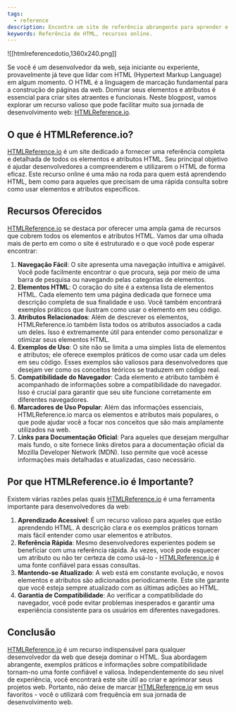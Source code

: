 ```yaml
---
tags:
  - reference
description: Encontre um site de referência abrangente para aprender e consultar HTML.
keywords: Referência de HTML, recursos online.
---
```

![[htmlreferencedotio,1360x240.png]]

Se você é um desenvolvedor da web, seja iniciante ou experiente, provavelmente já teve que lidar com HTML (Hypertext Markup Language) em algum momento. O HTML é a linguagem de marcação fundamental para a construção de páginas da web. Dominar seus elementos e atributos é essencial para criar sites atraentes e funcionais. Neste blogpost, vamos explorar um recurso valioso que pode facilitar muito sua jornada de desenvolvimento web: [HTMLReference.io](https://htmlreference.io/).
## O que é HTMLReference.io?

[HTMLReference.io](https://htmlreference.io/) é um site dedicado a fornecer uma referência completa e detalhada de todos os elementos e atributos HTML. Seu principal objetivo é ajudar desenvolvedores a compreenderem e utilizarem o HTML de forma eficaz. Este recurso online é uma mão na roda para quem está aprendendo HTML, bem como para aqueles que precisam de uma rápida consulta sobre como usar elementos e atributos específicos.
## Recursos Oferecidos

[HTMLReference.io](https://htmlreference.io/) se destaca por oferecer uma ampla gama de recursos que cobrem todos os elementos e atributos HTML. Vamos dar uma olhada mais de perto em como o site é estruturado e o que você pode esperar encontrar:

1. **Navegação Fácil**: O site apresenta uma navegação intuitiva e amigável. Você pode facilmente encontrar o que procura, seja por meio de uma barra de pesquisa ou navegando pelas categorias de elementos.
2. **Elementos HTML**: O coração do site é a extensa lista de elementos HTML. Cada elemento tem uma página dedicada que fornece uma descrição completa de sua finalidade e uso. Você também encontrará exemplos práticos que ilustram como usar o elemento em seu código.
3. **Atributos Relacionados**: Além de descrever os elementos, HTMLReference.io também lista todos os atributos associados a cada um deles. Isso é extremamente útil para entender como personalizar e otimizar seus elementos HTML.
4. **Exemplos de Uso**: O site não se limita a uma simples lista de elementos e atributos; ele oferece exemplos práticos de como usar cada um deles em seu código. Esses exemplos são valiosos para desenvolvedores que desejam ver como os conceitos teóricos se traduzem em código real.
5. **Compatibilidade do Navegador**: Cada elemento e atributo também é acompanhado de informações sobre a compatibilidade do navegador. Isso é crucial para garantir que seu site funcione corretamente em diferentes navegadores.
6. **Marcadores de Uso Popular**: Além das informações essenciais, HTMLReference.io marca os elementos e atributos mais populares, o que pode ajudar você a focar nos conceitos que são mais amplamente utilizados na web.
7. **Links para Documentação Oficial**: Para aqueles que desejam mergulhar mais fundo, o site fornece links diretos para a documentação oficial da Mozilla Developer Network (MDN). Isso permite que você acesse informações mais detalhadas e atualizadas, caso necessário.

## Por que HTMLReference.io é Importante?

Existem várias razões pelas quais [HTMLReference.io](https://htmlreference.io/) é uma ferramenta importante para desenvolvedores da web:

1. **Aprendizado Acessível**: É um recurso valioso para aqueles que estão aprendendo HTML. A descrição clara e os exemplos práticos tornam mais fácil entender como usar elementos e atributos.
2. **Referência Rápida**: Mesmo desenvolvedores experientes podem se beneficiar com uma referência rápida. Às vezes, você pode esquecer um atributo ou não ter certeza de como usá-lo - [HTMLReference.io](https://htmlreference.io/) é uma fonte confiável para essas consultas.
3. **Mantendo-se Atualizado**: A web está em constante evolução, e novos elementos e atributos são adicionados periodicamente. Este site garante que você esteja sempre atualizado com as últimas adições ao HTML.
4. **Garantia de Compatibilidade**: Ao verificar a compatibilidade do navegador, você pode evitar problemas inesperados e garantir uma experiência consistente para os usuários em diferentes navegadores.

## Conclusão

[HTMLReference.io](https://htmlreference.io/) é um recurso indispensável para qualquer desenvolvedor da web que deseja dominar o HTML. Sua abordagem abrangente, exemplos práticos e informações sobre compatibilidade tornam-no uma fonte confiável e valiosa. Independentemente do seu nível de experiência, você encontrará este site útil ao criar e aprimorar seus projetos web. Portanto, não deixe de marcar [HTMLReference.io](https://htmlreference.io/) em seus favoritos - você o utilizará com frequência em sua jornada de desenvolvimento web.